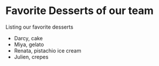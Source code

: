 # Favorite Desserts of our team
Listing our favorite desserts

- Darcy, cake
- Miya, gelato
- Renata, pistachio ice cream
- Julien, crepes
